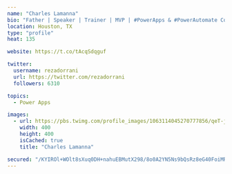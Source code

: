 ```yaml
---
name: "Charles Lamanna"
bio: "Father | Speaker | Trainer | MVP | #PowerApps & #PowerAutomate Community Super User | YouTuber Right-pointing triangle http://youtube.com/c/rezadorrani | Learn - Share - Clockwise rightwards and leftwards open circle arrows"
location: Houston, TX
type: "profile"
heat: 135

website: https://t.co/tAcqSdqguf

twitter:
  username: rezadorrani
  url: https://twitter.com/rezadorrani
  followers: 6310

topics:
  - Power Apps

images:
  - url: https://pbs.twimg.com/profile_images/1063114045270777856/qeT-jpWr_400x400.jpg
    width: 400
    height: 400
    isCached: true
    title: "Charles Lamanna"

secured: "/KYIROl+WOlt8sXuq0DH+nahuEBMutX298/8o0A2YN5Ns9bQsRz8eG40FoiMRuy6TBcnRwlB8tieByloRbXPScNCmfurwcf1b1IgqHfLKi5eybuT37Fk6zZhSnQgu3DqwWfk2pj3CvgrF6iK8wkAKqTyKgVvxkmDe39khPhPy8F31PCWnxVCyn2SBnAdV8/HmyrKrfZOsa3aOiSj4xJA2tOK8/zuXsLHeZL7rZtx2B0ejaVVFkUAD17v9FvIXLYbbedIBcYW+yAixA54FTF2u0SBw8c3j7XtqZIi/E6FvMe29iEF/qsgNAWGlIxF7yuzcOiKTgQumJYDKkN3U4WUNKIw4/ingvNRUmUh6SZBx9Oth8vECDjqqpKGsYLwz0IXQpgmDAndmmGZXlF0xfAOOQ==;sChtI+EVb07RdZ9F6pxYdQ=="
---
```


